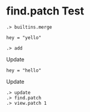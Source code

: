 # find.patch Test

```ucm:hide
.> builtins.merge
```

```unison test.u
hey = "yello"
```

```ucm
.> add
```

Update

```unison test.u
hey = "hello"
```

Update

```ucm
.> update
.> find.patch
.> view.patch 1
```

